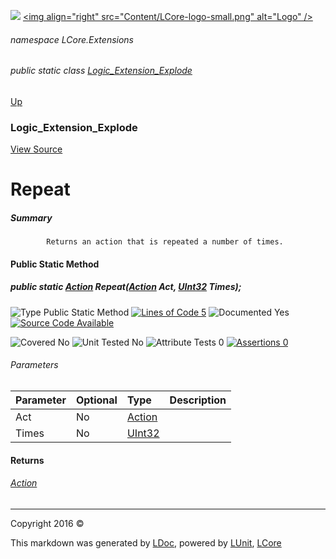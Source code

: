 ![](Content/LCore-banner-small.png "")
[&lt;img align=&quot;right&quot; src=&quot;Content/LCore-logo-small.png&quot; alt=&quot;Logo&quot; /&gt;](../README.md)

###### namespace LCore.Extensions

###### public static class [Logic_Extension_Explode](docs/Logic_Extension_Explode.md)
[Up](docs/Logic_Extension_Explode.md)

### Logic_Extension_Explode
[View Source](Dynamic%20Code/CodeExplode/Logic_Extension_Explode.cs)

# Repeat

##### Summary

            Returns an action that is repeated a number of times.
            

#### Public Static Method

##### public static <a href="https://msdn.microsoft.com/en-us/library/system.action.aspx" alt="">Action</a> Repeat(<a href="https://msdn.microsoft.com/en-us/library/system.action.aspx" alt="">Action</a> Act, <a href="https://msdn.microsoft.com/en-us/library/system.uint32.aspx" alt="">UInt32</a> Times);

![Type Public Static Method](http://b.repl.ca/v1/Type-Public%20Static%20Method-blue.png "") [![Lines of Code 5](http://b.repl.ca/v1/Lines%20of%20Code-5-blue.png "")](Dynamic%20Code/CodeExplode/Logic_Extension_Explode.cs#L4220)    ![Documented Yes](http://b.repl.ca/v1/Documented-Yes-brightgreen.png "") [![Source Code Available](http://b.repl.ca/v1/Source%20Code-Available-brightgreen.png "")](Dynamic%20Code/CodeExplode/Logic_Extension_Explode.cs#L4220)

![Covered No](http://b.repl.ca/v1/Covered-No-red.png "") ![Unit Tested No](http://b.repl.ca/v1/Unit%20Tested-No-lightgrey.png "") ![Attribute Tests 0](http://b.repl.ca/v1/Attribute%20Tests-0-lightgrey.png "") [![Assertions 0](http://b.repl.ca/v1/Assertions-0-lightgrey.png "")](Dynamic%20Code/CodeExplode/Logic_Extension_Explode.cs)

###### Parameters

Parameter | Optional | Type | Description
:---  | :---  | :---  | :--- 
Act | No | [Action](https://msdn.microsoft.com/en-us/library/system.action.aspx) | 
Times | No | [UInt32](https://msdn.microsoft.com/en-us/library/system.uint32.aspx) | 


#### Returns

###### [Action](https://msdn.microsoft.com/en-us/library/system.action.aspx)



---

Copyright 2016 &copy; [](../README.md) [](../TableOfContents.md)

This markdown was generated by [LDoc](https://github.com/CodeSingularity/LDoc), powered by [LUnit](https://github.com/CodeSingularity/LUnit), [LCore](https://github.com/CodeSingularity/LCore)
